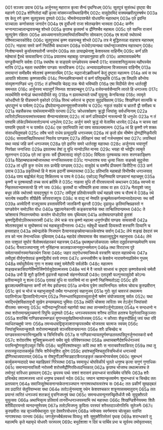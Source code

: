 001  सञ्जय उवाच
001a अर्जुनस्तु महाराज कृत्वा सैन्यं पृथग्विधम्
001c सूतपुत्रं सुसंरब्धं दृष्ट्वा चैव महारणे
002a शोणितोदां महीं कृत्वा मांसमज्जास्थिवाहिनीम्
002c वासुदेवमिदं वाक्यमब्रवीत्पुरुषर्षभ
003a एष केतू रणे कृष्ण सूतपुत्रस्य दृश्यते
003c भीमसेनादयश्चैते योधयन्ति महारथान्
003e एते द्रवन्ति पाञ्चालाः कर्णात्त्रस्ता जनार्दन
004a एष दुर्योधनो राजा श्वेतच्छत्रेण भास्वता
004c कर्णेन भग्नान्पाञ्चालान्द्रावयन्बहु शोभते
005a कृपश्च कृतवर्मा च द्रौणिश्चैव महाबलः
005c एते रक्षन्ति राजानं सूतपुत्रेण रक्षिताः
005e अवध्यमानास्तेऽस्माभिर्घातयिष्यन्ति सोमकान्
006a एष शल्यो रथोपस्थे रश्मिसञ्चारकोविदः
006c सूतपुत्ररथं कृष्ण वाहयन्बहु शोभते
007a तत्र मे बुद्धिरुत्पन्ना वाहयात्र महारथम्
007c नाहत्वा समरे कर्णं निवर्तिष्ये कथञ्चन
008a राधेयोऽप्यन्यथा पार्थान्सृञ्जयांश्च महारथान्
008c निःशेषान्समरे कुर्यात्पश्यतोर्नौ जनार्दन
009a ततः प्रायाद्रथेनाशु केशवस्तव वाहिनीम्
009c कर्णं प्रति महेष्वासं द्वैरथे सव्यसाचिना
010a प्रयातश्च महाबाहुः पाण्डवानुज्ञया हरिः
010c आश्वासयन्रथेनैव पाण्डुसैन्यानि सर्वशः
011a रथघोषः स सङ्ग्रामे पाण्डवेयस्य सम्बभौ
011c वासवाशनितुल्यस्य महौघस्येव मारिष
012a महता रथघोषेण पाण्डवः सत्यविक्रमः
012c अभ्ययादप्रमेयात्मा विजयस्तव वाहिनीम्
013a तमायान्तं समीक्ष्यैव श्वेताश्वं कृष्णसारथिम्
013c मद्रराजोऽब्रवीत्कर्णं केतुं दृष्ट्वा महात्मनः
014a अयं स रथ आयाति श्वेताश्वः कृष्णसारथिः
014c निघ्नन्नमित्रान्समरे यं कर्ण परिपृच्छसि
015a एष तिष्ठति कौन्तेयः संस्पृशन्गाण्डिवं धनुः
015c तं हनिष्यसि चेदद्य तन्नः श्रेयो भविष्यति
016a एषा विदीर्यते सेना धार्तराष्ट्री समन्ततः
016c अर्जुनस्य भयात्तूर्णं निघ्नतः शात्रवान्बहून्
017a वर्जयन्सर्वसैन्यानि त्वरते हि धनञ्जयः
017c त्वदर्थमिति मन्येऽहं यथास्योदीर्यते वपुः
018a न ह्यवस्थाप्यते पार्थो युयुत्सुः केनचित्सह
018c त्वामृते क्रोधदीप्तो हि पीड्यमाने वृकोदरे
019a विरथं धर्मराजं च दृष्ट्वा सुदृढविक्षतम्
019c शिखण्डिनं सात्यकिं च धृष्टद्युम्नं च पार्षतम्
020a द्रौपदेयान्युधामन्युमुत्तमौजसमेव च
020c नकुलं सहदेवं च भ्रातरौ द्वौ समीक्ष्य च
021a सहसैकरथः पार्थस्त्वामभ्येति परन्तप
021c क्रोधरक्तेक्षणः क्रुद्धो जिघांसुः सर्वधन्विनाम्
022a त्वरितोऽभिपतत्यस्मांस्त्यक्त्वा सैन्यान्यसंशयम्
022c त्वं कर्ण प्रतियाह्येनं नास्त्यन्यो हि धनुर्धरः
023a न तं पश्यामि लोकेऽस्मिंस्त्वत्तोऽप्यन्यं धनुर्धरम्
023c अर्जुनं समरे क्रुद्धं यो वेलामिव धारयेत्
024a न चास्य रक्षां पश्यामि पृष्ठतो न च पार्श्वतः
024c एक एवाभियाति त्वां पश्य साफल्यमात्मनः
025a त्वं हि कृष्णौ रणे शक्तः संसाधयितुमाहवे
025c तवैष भारो राधेय प्रत्युद्याहि धनञ्जयम्
026a त्वं कृतो ह्येव भीष्मेण द्रोणद्रौणिकृपैरपि
026c सव्यसाचिप्रतिरथस्तं निवर्तय पाण्डवम्
027a लेलिहानं यथा सर्पं गर्जन्तमृषभं यथा
027c लयस्थितं यथा व्याघ्रं जहि कर्ण धनञ्जयम्
028a एते द्रवन्ति समरे धार्तराष्ट्रा महारथाः
028c अर्जुनस्य भयात्तूर्णं निरपेक्षा जनाधिपाः
029a द्रवतामथ तेषां तु युधि नान्योऽस्ति मानवः
029c भयहा यो भवेद्वीर त्वामृते सूतनन्दन
030a एते त्वां कुरवः सर्वे द्वीपमासाद्य संयुगे
030c विष्ठिताः पुरुषव्याघ्र त्वत्तः शरणकाङ्क्षिणः
031a वैदेहाम्बष्ठकाम्बोजास्तथा नग्नजितस्त्वया
031c गान्धाराश्च यया धृत्या जिताः सङ्ख्ये सुदुर्जयाः
032a तां धृतिं कुरु राधेय ततः प्रत्येहि पाण्डवम्
032c वासुदेवं च वार्ष्णेयं प्रीयमाणं किरीटिना
033  कर्ण उवाच
033a प्रकृतिस्थो हि मे शल्य इदानीं सम्मतस्तथा
033c प्रतिभासि महाबाहो विभीश्चैव धनञ्जयात्
034a पश्य बाह्वोर्बलं मेऽद्य शिक्षितस्य च पश्य मे
034c एकोऽद्य निहनिष्यामि पाण्डवानां महाचमूम्
035a कृष्णौ च पुरुषव्याघ्रौ तच्च सत्यं ब्रवीमि ते
035c नाहत्वा युधि तौ वीरावपयास्ये कथञ्चन
036a स्वप्स्ये वा निहतस्ताभ्यामसत्यो हि रणे जयः
036c कृतार्थो वा भविष्यामि हत्वा तावथ वा हतः
037a नैतादृशो जातु बभूव लोके रथोत्तमो यावदनुश्रुतं नः
037c तमीदृशं प्रतियोत्स्यामि पार्थं महाहवे पश्य च पौरुषं मे
038a रथे चरत्येष रथप्रवीरः शीघ्रैर्हयैः कौरवराजपुत्रः
038c स वाद्य मां नेष्यति कृच्छ्रमेतत्कर्णस्यान्तादेतदन्ताः स्थ सर्वे
039a अस्वेदिनौ राजपुत्रस्य हस्ताववेपिनौ जातकिणौ बृहन्तौ
039c दृढायुधः कृतिमान्क्षिप्रहस्तो न पाण्डवेयेन समोऽस्ति योधः
040a गृह्णात्यनेकानपि कङ्कपत्रानेकं यथा तान्क्षितिपान्प्रमथ्य
040c ते क्रोशमात्रं निपतन्त्यमोघाः कस्तेन योधोऽस्ति समः पृथिव्याम्
041a अतोषयत्पाण्डवेयो हुताशं कृष्णद्वितीयोऽतिरथस्तरस्वी
041c लेभे चक्रं यत्र कृष्णो महात्मा धनुर्गाण्डीवं पाण्डवः सव्यसाची
042a श्वेताश्वयुक्तं च सुघोषमग्र्यं रथं महाबाहुरदीनसत्त्वः
042c महेषुधी चाक्षयौ दिव्यरूपौ शस्त्राणि दिव्यानि च हव्यवाहात्
043a तथेन्द्रलोके निजघान दैत्यानसङ्ख्येयान्कालकेयांश्च सर्वान्
043c लेभे शङ्खं देवदत्तं स्म तत्र को नाम तेनाभ्यधिकः पृथिव्याम्
044a महादेवं तोषयामास चैव साक्षात्सुयुद्धेन महानुभावः
044c लेभे ततः पाशुपतं सुघोरं त्रैलोक्यसंहारकरं महास्त्रम्
045a पृथक्पृथग्लोकपालाः समेता ददुर्ह्यस्त्राण्यप्रमेयाणि यस्य
045c यैस्ताञ्जघानाशु रणे नृसिंहान्स कालखञ्जानसुरान्समेतान्
046a तथा विराटस्य पुरे समेतान्सर्वानस्मानेकरथेन जित्वा
046c जहार तद्गोधनमाजिमध्ये वस्त्राणि चादत्त महारथेभ्यः
047a तमीदृशं वीर्यगुणोपपन्नं कृष्णद्वितीयं वरये रणाय
047c अनन्तवीर्येण च केशवेन नारायणेनाप्रतिमेन गुप्तम्
048a वर्षायुतैर्यस्य गुणा न शक्या वक्तुं समेतैरपि सर्वलोकैः
048c महात्मनः शङ्खचक्रासिपाणेर्विष्णोर्जिष्णोर्वसुदेवात्मजस्य
048e भयं मे वै जायते साध्वसं च दृष्ट्वा कृष्णावेकरथे समेतौ
049a उभौ हि शूरौ कृतिनौ दृढास्त्रौ महारथौ संहननोपपन्नौ
049c एतादृशौ फल्गुनवासुदेवौ कोऽन्यः प्रतीयान्मदृते नु शल्य
050a एतावहं युधि वा पातयिष्ये मां वा कृष्णौ निहनिष्यतोऽद्य
050c इति ब्रुवञ्शल्यममित्रहन्ता कर्णो रणे मेघ इवोन्ननाद
051a अभ्येत्य पुत्रेण तवाभिनन्दितः समेत्य चोवाच कुरुप्रवीरान्
051c कृपं च भोजं च महाभुजावुभौ तथैव गान्धारनृपं सहानुजम्
051e गुरोः सुतं चावरजं तथात्मनः पदातिनोऽथ द्विपसादिनोऽन्यान्
052a निरुन्धताभिद्रवताच्युतार्जुनौ श्रमेण संयोजयताशु सर्वतः
052c यथा भवद्भिर्भृशविक्षतावुभौ सुखेन हन्यामहमद्य भूमिपाः
053a तथेति चोक्त्वा त्वरिताः स्म तेऽर्जुनं जिघांसवो वीरतमाः समभ्ययुः
053c नदीनदान्भूरिजलो महार्णवो यथा तथा तान्समरेऽर्जुनोऽग्रसत्
054a न सन्दधानो न तथा शरोत्तमान्प्रमुञ्चमानो रिपुभिः प्रदृश्यते
054c धनञ्जयस्तस्य शरैश्च दारिता हताश्च पेतुर्नरवाजिकुञ्जराः
055a शरार्चिषं गाण्डिवचारुमण्डलं युगान्तसूर्यप्रतिमानतेजसम्
055c न कौरवाः शेकुरुदीक्षितुं जयं यथा रविं व्याधितचक्षुषो जनाः
056a तमभ्यधावद्विसृजञ्शरान्कृपस्तथैव भोजस्तव चात्मजः स्वयम्
056c जिघांसुभिस्तान्कुशलैः शरोत्तमान्महाहवे सञ्जवितान्प्रयत्नतः
056e शरैः प्रचिच्छेद च पाण्डवस्त्वरन्पराभिनद्वक्षसि च त्रिभिस्त्रिभिः
057a स गाण्डिवाभ्यायतपूर्णमण्डलस्तपन्रिपूनर्जुनभास्करो बभौ
057c शरोग्ररश्मिः शुचिशुक्रमध्यगो यथैव सूर्यः परिवेषगस्तथा
058a अथाग्र्यबाणैर्दशभिर्धनञ्जयं पराभिनद्द्रोणसुतोऽच्युतं त्रिभिः
058c चतुर्भिरश्वांश्चतुरः कपिं तथा शरैः स नाराचवरैरवाकिरत्
059a तथा तु तत्तत्स्फुरदात्तकार्मुकं त्रिभिः शरैर्यन्तृशिरः क्षुरेण
059c हयांश्चतुर्भिश्चतुरस्त्रिभिर्ध्वजं धनञ्जयो द्रौणिरथान्न्यपातयत्
060a स रोषपूर्णोऽशनिवज्रहाटकैरलङ्कृतं तक्षकभोगवर्चसम्
060c सुबन्धनं कार्मुकमन्यदाददे यथा महाहिप्रवरं गिरेस्तथा
061a स्वमायुधं चोपविकीर्य भूतले धनुश्च कृत्वा सगुणं गुणाधिकः
061c समानयानावजितौ नरोत्तमौ शरोत्तमैर्द्रौणिरविध्यदन्तिकात्
062a कृपश्च भोजश्च तथात्मजश्च ते तमोनुदं वारिधरा इवापतन्
062c कृपस्य पार्थः सशरं शरासनं हयान्ध्वजं सारथिमेव पत्रिभिः
063a शरैः प्रचिच्छेद तवात्मजस्य ध्वजं धनुश्च प्रचकर्त नर्दतः
063c जघान चाश्वान्कृतवर्मणः शुभान्ध्वजं च चिच्छेद ततः प्रतापवान्
064a सवाजिसूतेष्वसनान्सकेतनाञ्जघान नागाश्वरथांस्त्वरंश्च सः
064c ततः प्रकीर्णं सुमहद्बलं तव प्रदारितं सेतुरिवाम्भसा यथा
064e ततोऽर्जुनस्याशु रथेन केशवश्चकार शत्रूनपसव्यमातुरान्
065a ततः प्रयान्तं त्वरितं धनञ्जयं शतक्रतुं वृत्रनिजघ्नुषं यथा
065c समन्वधावन्पुनरुच्छ्रितैर्ध्वजै रथैः सुयुक्तैरपरे युयुत्सवः
066a अथाभिसृत्य प्रतिवार्य तानरीन्धनञ्जयस्याभि रथं महारथाः
066c शिखण्डिशैनेययमाः शितैः शरैर्विदारयन्तो व्यनदन्सुभैरवम्
067a ततोऽभिजघ्नुः कुपिताः परस्परं शरैस्तदाञ्जोगतिभिः सुतेजनैः
067c कुरुप्रवीराः सह सृञ्जयैर्यथासुराः पुरा देववरैरयोधयन्
068a जयेप्सवः स्वर्गमनाय चोत्सुकाः पतन्ति नागाश्वरथाः परन्तप
068c जगर्जुरुच्चैर्बलवच्च विव्यधुः शरैः सुमुक्तैरितरेतरं पृथक्
069a शरान्धकारे तु महात्मभिः कृते महामृधे योधवरैः परस्परम्
069c बभुर्दशाशा न दिवं च पार्थिव प्रभा च सूर्यस्य तमोवृताभवत्

